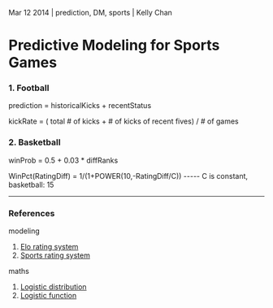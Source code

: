 Mar 12 2014 | prediction, DM, sports | Kelly Chan
# Predictive Modeling for Sports Games

### 1. Football

prediction = historicalKicks + recentStatus

kickRate = ( total # of kicks + # of kicks of recent fives) / # of games

### 2. Basketball

winProb = 0.5 + 0.03 * diffRanks  

WinPct(RatingDiff) = 1/(1+POWER(10,-RatingDiff/C))  \----- C is constant, basketball: 15

---
### References
modeling  
1. [Elo rating system](http://en.wikipedia.org/wiki/Elo_rating_system)  
2. [Sports rating system](http://en.wikipedia.org/wiki/Sports_rating_system)

maths  
1. [Logistic distribution](http://en.wikipedia.org/wiki/Logistic_distribution)  
2. [Logistic function](http://en.wikipedia.org/wiki/Logistic_curve)
